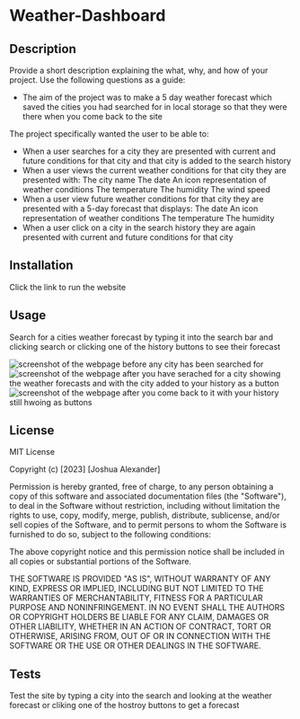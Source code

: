 # Weather-Dashboard

## Description

Provide a short description explaining the what, why, and how of your project. Use the following questions as a guide:

- The aim of the project was to make a 5 day weather forecast which saved the cities you had searched for in local storage so that they were there when you come back to the site

The project specifically wanted the user to be able to:

- When a user searches for a city they are presented with current and future conditions for that city and that city is added to the search history
- When a user views the current weather conditions for that city they are presented with:
    The city name
    The date
    An icon representation of weather conditions
    The temperature
    The humidity
    The wind speed
- When a user view future weather conditions for that city they are presented with a 5-day forecast that displays:
    The date
    An icon representation of weather conditions
    The temperature
    The humidity
- When a user click on a city in the search history they are again presented with current and future conditions for that city

## Installation

Click the link to run the website



## Usage

Search for a cities weather forecast by typing it into the search bar and clicking search or clicking one of the history buttons to see their forecast

![screenshot of the webpage before any city has been searched for]()
![screenshot of the webpage after you have serached for a city showing the weather forecasts and with the city added to your history as a button]()
![screenshot of the webpage after you come back to it with your history still hwoing as buttons]()

## License

MIT License

Copyright (c) [2023] [Joshua Alexander]

Permission is hereby granted, free of charge, to any person obtaining a copy
of this software and associated documentation files (the "Software"), to deal
in the Software without restriction, including without limitation the rights
to use, copy, modify, merge, publish, distribute, sublicense, and/or sell
copies of the Software, and to permit persons to whom the Software is
furnished to do so, subject to the following conditions:

The above copyright notice and this permission notice shall be included in all
copies or substantial portions of the Software.

THE SOFTWARE IS PROVIDED "AS IS", WITHOUT WARRANTY OF ANY KIND, EXPRESS OR
IMPLIED, INCLUDING BUT NOT LIMITED TO THE WARRANTIES OF MERCHANTABILITY,
FITNESS FOR A PARTICULAR PURPOSE AND NONINFRINGEMENT. IN NO EVENT SHALL THE
AUTHORS OR COPYRIGHT HOLDERS BE LIABLE FOR ANY CLAIM, DAMAGES OR OTHER
LIABILITY, WHETHER IN AN ACTION OF CONTRACT, TORT OR OTHERWISE, ARISING FROM,
OUT OF OR IN CONNECTION WITH THE SOFTWARE OR THE USE OR OTHER DEALINGS IN THE
SOFTWARE.


## Tests

Test the site by typing a city into the search and looking at the weather forecast or cliking one of the hostroy buttons to get a forecast
